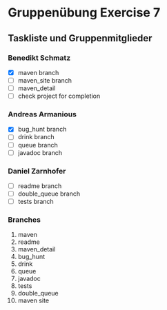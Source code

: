 # Gruppenübung Exercise 7

## Taskliste und Gruppenmitglieder
### Benedikt Schmatz
- [x] maven branch
- [ ] maven_site branch
- [ ] maven_detail
- [ ] check project for completion
### Andreas Armanious
- [x] bug_hunt branch
- [ ] drink branch
- [ ] queue branch
- [ ] javadoc branch
### Daniel Zarnhofer
- [ ] readme branch
- [ ] double_queue branch
- [ ] tests branch

### Branches
1) maven 
2) readme 
3) maven_detail 
4) bug_hunt 
5) drink 
6) queue 
7) javadoc 
8) tests 
9) double_queue 
10) maven site
